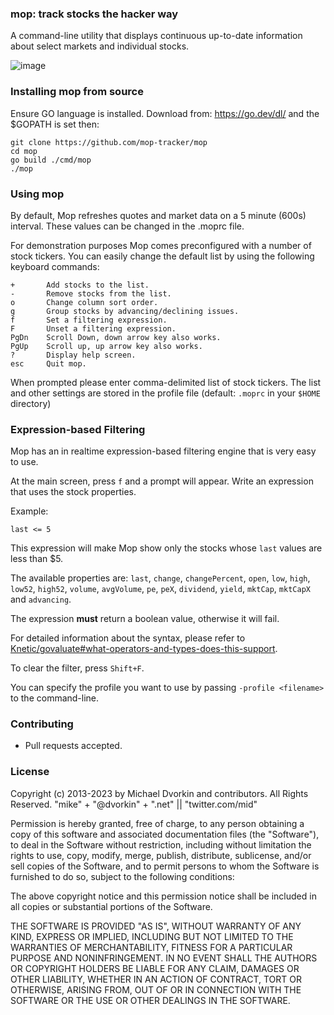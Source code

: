 ### mop: track stocks the hacker way
A command-line utility that displays continuous up-to-date information about select markets and individual stocks.

![image](https://user-images.githubusercontent.com/12674437/144474220-5f35f893-6860-4ba5-9c3a-58b80df16255.png)

### Installing mop from source

Ensure GO language is installed. Download from: https://go.dev/dl/ and the $GOPATH is set then:

```
git clone https://github.com/mop-tracker/mop
cd mop
go build ./cmd/mop
./mop
```

### Using mop
By default, Mop refreshes quotes and market data on a 5 minute (600s) interval.  These values can be changed in the .moprc file.

For demonstration purposes Mop comes preconfigured with a number of stock tickers. You can easily change the default list by using the following keyboard commands:

    +       Add stocks to the list.
    -       Remove stocks from the list.
    o       Change column sort order.
    g       Group stocks by advancing/declining issues.
    f       Set a filtering expression.
    F       Unset a filtering expression.
    PgDn    Scroll Down, down arrow key also works.
    PgUp    Scroll up, up arrow key also works.
    ?       Display help screen.
    esc     Quit mop.

When prompted please enter comma-delimited list of stock tickers. The list and other settings are stored in the profile file (default: ``.moprc`` in your ``$HOME`` directory)

### Expression-based Filtering
Mop has an in realtime expression-based filtering engine that is very easy to use.

At the main screen, press `f` and a prompt will appear. Write an expression that uses the stock properties.

Example:

```last <= 5```

This expression will make Mop show only the stocks whose `last` values are less than $5.

The available properties are: `last`, `change`, `changePercent`, `open`, `low`, `high`, `low52`, `high52`, `volume`, `avgVolume`, `pe`, `peX`, `dividend`, `yield`, `mktCap`, `mktCapX` and `advancing`.

The expression **must** return a boolean value, otherwise it will fail.

For detailed information about the syntax, please refer to [Knetic/govaluate#what-operators-and-types-does-this-support](https://github.com/Knetic/govaluate#what-operators-and-types-does-this-support).

To clear the filter, press `Shift+F`.

You can specify the profile you want to use by passing ``-profile <filename>`` to the command-line.

### Contributing
* Pull requests accepted.

### License
Copyright (c) 2013-2023 by Michael Dvorkin and contributors. All Rights Reserved.
"mike" + "@dvorkin" + ".net" || "twitter.com/mid"

Permission is hereby granted, free of charge, to any person obtaining a copy of this software and associated documentation files (the "Software"), to deal in the Software without restriction, including without limitation the rights to use, copy, modify, merge, publish, distribute, sublicense, and/or sell copies of the Software, and to permit persons to whom the Software is furnished to do so, subject to the following conditions:

The above copyright notice and this permission notice shall be included in all copies or substantial portions of the Software.

THE SOFTWARE IS PROVIDED "AS IS", WITHOUT WARRANTY OF ANY KIND, EXPRESS OR IMPLIED, INCLUDING BUT NOT LIMITED TO THE WARRANTIES OF MERCHANTABILITY, FITNESS FOR A PARTICULAR PURPOSE AND NONINFRINGEMENT. IN NO EVENT SHALL THE AUTHORS OR COPYRIGHT HOLDERS BE LIABLE FOR ANY CLAIM, DAMAGES OR OTHER LIABILITY, WHETHER IN AN ACTION OF CONTRACT, TORT OR OTHERWISE, ARISING FROM, OUT OF OR IN CONNECTION WITH THE SOFTWARE OR THE USE OR OTHER DEALINGS IN THE SOFTWARE.
